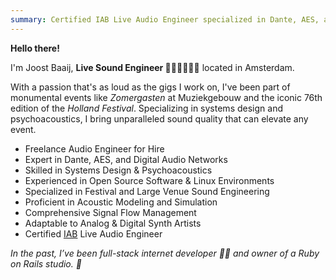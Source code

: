 ```yaml
---
summary: Certified IAB Live Audio Engineer specialized in Dante, AES, and digital audio networks. Available for freelance work in systems design, psychoacoustics, and festival sound engineering.
---
```

**Hello there!**

I'm Joost Baaij, **Live Sound Engineer 🎵🎤🎹🎷🎸🥁** located in Amsterdam.

With a passion that's as loud as the gigs I work on, I've been part of monumental events like _Zomergasten_ at Muziekgebouw and the iconic 76th edition of the _Holland Festival_. Specializing in systems design and psychoacoustics, I bring unparalleled sound quality that can elevate any event.

- Freelance Audio Engineer for Hire
- Expert in Dante, AES, and Digital Audio Networks
- Skilled in Systems Design & Psychoacoustics
- Experienced in Open Source Software & Linux Environments
- Specialized in Festival and Large Venue Sound Engineering
- Proficient in Acoustic Modeling and Simulation
- Comprehensive Signal Flow Management
- Adaptable to Analog & Digital Synth Artists
- Certified [IAB](https://iabopleidingen.nl/) Live Audio Engineer

_In the past, I’ve been full-stack internet developer 🧑‍💻 and owner of a Ruby on Rails studio. 💎_